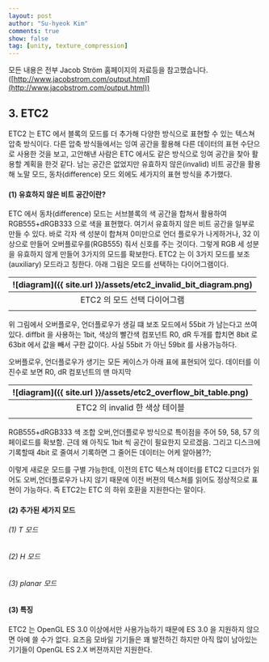 ```yaml
---
layout: post
author: "Su-hyeok Kim"
comments: true
show: false
tag: [unity, texture_compression]
---
```


모든 내용은 전부 Jacob Ström 홈페이지의 자료등을 참고했습니다.([http://www.jacobstrom.com/output.html](http://www.jacobstrom.com/output.html))

## 3\. ETC2

ETC2 는 ETC 에서 블록의 모드를 더 추가해 다양한 방식으로 표현할 수 있는 텍스쳐 압축 방식이다. 다른 압축 방식들에서는 잉여 공간을 활용해 다른 데이터의 표현 수단으로 사용한 것을 보고, 고안해낸 사람은 ETC 에서도 같은 방식으로 잉여 공간을 찾아 활용할 계획을 한것 같다. 남는 공간은 없었지만 유효하지 않은(invalid) 비트 공간을 활용해 노말 모드, 동차(difference) 모드 외에도 세가지의 표현 방식을 추가했다.

#### (1) 유효하지 않은 비트 공간이란?

ETC 에서 동차(difference) 모드는 서브블록의 색 공간을 합쳐서 활용하여 RGB555+dRGB333 으로 색을 표현했다. 여기서 유효하지 않은 비트 공간을 일부로 만들 수 있다. 바로 각자 색 성분이 합쳐져 0미만으로 언더 플로우가 나게하거나, 32 이상으로 만들어 오버플로우를(RGB555) 줘서 신호를 주는 것이다. 그렇게 RGB 세 성분을 유효하지 않게 만들어 3가지의 모드를 확보한다. ETC2 는 이 3가지 모드를 보조(auxiliary) 모드라고 칭한다. 아래 그림은 모드를 선택하는 다이어그램이다.

| ![diagram]({{ site.url }}/assets/etc2_invalid_bit_diagram.png) |
| :---: |
| ETC2 의 모드 선택 다이어그램 |
| |

위 그림에서 오버플로우, 언더플로우가 생길 떄 보조 모드에서 55bit 가 남는다고 쓰여있다. diffbit 을 사용하는 1bit, 색상의 빨간색 컴포넌트 R0, dR 두개를 합치면 8bit 로 63bit 에서 값을 빼서 구한 값이다. 사실 55bit 가 아닌 59bit 를 사용가능하다.

오버플로우, 언더플로우가 생기는 모든 케이스가 아래 표에 표현되어 있다. 데이터를 이진수로 보면 R0, dR 컴포넌트의 맨 마지막

| ![diagram]({{ site.url }}/assets/etc2_overflow_bit_table.png) |
| :---: |
| ETC2 의 invalid 한 색상 테이블 |
| |

RGB555+dRGB333 색 조합 오버,언더플로우 방식으로 특이점을 주어 59, 58, 57 의 페이로드를 확보함.
근데 왜 아직도 1bit 씩 공간이 필요한지 모르겠음. 그리고 디스크에 기록할때 4bit 로 줄여서 기록하면 그 줄어든 데이터는 어케 알아봄??;

이렇게 새로운 모드를 구별 가능한데, 이전의 ETC 텍스쳐 데이터를 ETC2 디코더가 읽어도 오버,언더플로우가 나지 않기 때문에 이전 버젼의 텍스쳐를 읽어도 정상적으로 표현이 가능하다. 즉 ETC2는 ETC 의 하위 호환을 지원한다는 말이다.

#### (2) 추가된 세가지 모드

###### (1) T 모드
###### (2) H 모드
###### (3) planar 모드

#### (3) 특징

ETC2 는 OpenGL ES 3.0 이상에서만 사용가능하기 때문에 ES 3.0 을 지원하지 않으면 아예 쓸 수가 없다. 요즈음 모바일 기기들은 꽤 발전하긴 하지만 아직 많이 남아있는 기기들이 OpenGL ES 2.X 버젼까지만 지원한다.
